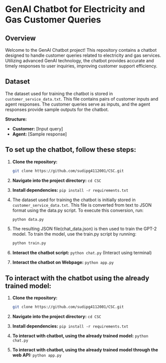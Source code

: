 # GenAI Chatbot for Electricity and Gas Customer Queries

## Overview

Welcome to the GenAI Chatbot project! This repository contains a chatbot designed to handle customer queries related to electricity and gas services. Utilizing advanced GenAI technology, the chatbot provides accurate and timely responses to user inquiries, improving customer support efficiency.

## Dataset

The dataset used for training the chatbot is stored in `customer_service_data.txt`. This file contains pairs of customer inputs and agent responses. The customer queries serve as inputs, and the agent responses provide sample outputs for the chatbot.

**Structure:**
- **Customer:** [Input query]
- **Agent:** [Sample response]

## To set up the chatbot, follow these steps:

1. **Clone the repository:**

   ```bash
   git clone https://github.com/sudipg4112001/CSC.git

2. **Navigate into the project directory:** `cd CSC`

3. **Install dependencies:** `pip install -r requirements.txt`
4. The dataset used for training the chatbot is initially stored in `customer_service_data.txt`. This file is converted from text to JSON format using the data.py script. To execute this conversion, run:
   ```bash
   python data.py

5. The resulting JSON file(chat_data.json) is then used to train the GPT-2 model. To train the model, use the train.py script by running:
   ```bash
   python train.py
   
6. **Interact the chatbot script:** `python chat.py` (Interact using terminal)
7. **Interact the chatbot on Webpage:** `python app.py`

## To interact with the chatbot using the already trained model:

1. **Clone the repository:**

   ```bash
   git clone https://github.com/sudipg4112001/CSC.git

2. **Navigate into the project directory:** `cd CSC`

3. **Install dependencies:** `pip install -r requirements.txt`
4. **To interact with chatbot, using the already trained model:** `python chat.py`
5. **To interact with chatbot, using the already trained model through the web API:** `python app.py`
